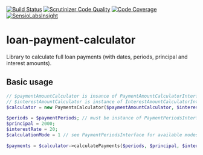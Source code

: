 [![Build Status](https://scrutinizer-ci.com/g/kaurikk/loan-payment-calculator/badges/build.png?b=master)](https://scrutinizer-ci.com/g/kaurikk/loan-payment-calculator/build-status/master) [![Scrutinizer Code Quality](https://scrutinizer-ci.com/g/kaurikk/loan-payment-calculator/badges/quality-score.png?b=master)](https://scrutinizer-ci.com/g/kaurikk/loan-payment-calculator/?branch=master) [![Code Coverage](https://scrutinizer-ci.com/g/kaurikk/loan-payment-calculator/badges/coverage.png?b=master)](https://scrutinizer-ci.com/g/kaurikk/loan-payment-calculator/?branch=master) [![SensioLabsInsight](https://insight.sensiolabs.com/projects/53e4aec7-ba0e-4099-b6ae-9565d8cd1045/mini.png)](https://insight.sensiolabs.com/projects/53e4aec7-ba0e-4099-b6ae-9565d8cd1045)


# loan-payment-calculator
Library to calculate full loan payments (with dates, periods, principal and interest amounts).

## Basic usage

```php
// $paymentAmountCalculator is insance of PaymentAmountCalculatorInterface
// $interestAmountCalculator is instance of InterestAmountCalculatorInterface
$calculator = new PaymentsCalculator($paymentAmountCalculator, $interestAmountCalculator);

$periods = $paymentPeriods; // must be instance of PaymentPeriodsInterface
$principal = 2000;
$interestRate = 20;
$calculationMode = 1 // see PaymentPeriodsInterface for available modes

$payments = $calculator->calculatePayments($periods, $principal, $interestRate, $calculationMode);
```

